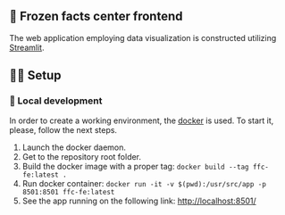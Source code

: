 ## :rocket: Frozen facts center frontend

The web application employing data visualization is constructed utilizing
[Streamlit](https://streamlit.io/).

## :construction_worker_man: Setup

### :wrench: Local development

In order to create a working environment, the [docker](https://www.docker.com/)
is used. To start it, please, follow the next steps.

1. Launch the docker daemon.
1. Get to the repository root folder.
1. Build the docker image with a proper tag: `docker build --tag ffc-fe:latest .`
1. Run docker container: `docker run -it -v $(pwd):/usr/src/app -p 8501:8501 ffc-fe:latest`
1. See the app running on the following link: [http://localhost:8501/](http://localhost:8501/)
